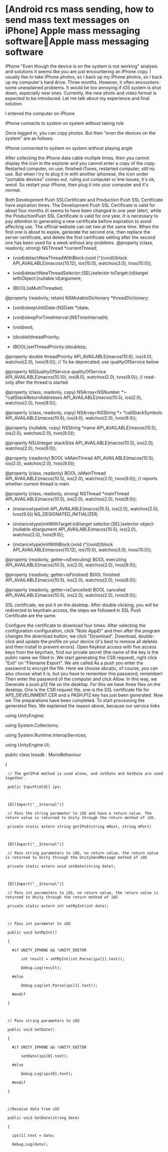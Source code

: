 # [Android rcs mass sending, how to send mass text messages on iPhone] Apple mass messaging software💯Apple mass messaging software

iPhone "Even though the device is on the system is not working" analysis and solutions it seems like you are just encountering an iPhone copy. I usually like to take iPhone photos, so I back up my iPhone photos, so I back up my computer's hard drive. Three months. However, it often encounters some unexplained problems. It would be too annoying if iOS system is shut down, especially new ones. Currently, the new photo and video format is expected to be introduced. Let me talk about my experience and final solution.

I entered the computer on iPhone

iPhone connects to system on system without taking role

Once logged in, you can copy photos. But then "even the devices on the system" are as follows:

iPhone connected to system on system without playing angle

After collecting the iPhone data cable multiple times, then you cannot display the icon in the explorer and you cannot enter a copy of the copy. Restarted computer, no use; finished iTunes, restarted computer, still no use. But when I try to plug it in with another iphonese, the icon under "portable devices" comes out, ruling out computer or line issues, it's ok, weird. So restart your iPhone, then plug it into your computer and it's normal.

Both Development Push SSLCertificate and Production Push SSL Certificate have expiration times. The Development Push SSL Certificate is valid for about four months (it seems to have been changed to one year later), while the ProductionPush SSL Certificate is valid for one year. It is necessary to pay attention to generating a new certificate before expiration to avoid affecting use. The official website can set two at the same time. When the first one is about to expire, generate the second one, then replace the server certificate, and delete the first certificate setting after the second one has been used for a week without any problems. @property (class, readonly, strong) NSThread *currentThread;

 

+ (void)detachNewThreadWithBlock:(void (^)(void))block API_AVAILABLE(macosx(10.12), ios(10.0), watchos(3.0), tvos(10.0));

+ (void)detachNewThreadSelector:(SEL)selector toTarget:(id)target withObject:(nullable id)argument;

	

+ (BOOL)isMultiThreaded;

	

@property (readonly, retain) NSMutableDictionary *threadDictionary;

	

+ (void)sleepUntilDate:(NSDate *)date;

+ (void)sleepForTimeInterval:(NSTimeInterval)ti;

	

+ (void)exit;

	

+ (double)threadPriority;

+ (BOOL)setThreadPriority:(double)p;

	

@property double threadPriority API_AVAILABLE(macos(10.6), ios(4.0), watchos(2.0), tvos(9.0)); // To be deprecated; use qualityOfService below

	

@property NSQualityOfService qualityOfService API_AVAILABLE(macos(10.10), ios(8.0), watchos(2.0), tvos(9.0)); // read-only after the thread is started

	

@property (class, readonly, copy) NSArray<NSNumber *> *callStackReturnAddresses API_AVAILABLE(macos(10.5), ios(2.0), watchos(2.0), tvos(9.0));

@property (class, readonly, copy) NSArray<NSString *> *callStackSymbols API_AVAILABLE(macos(10.6), ios(4.0), watchos(2.0), tvos(9.0));

	

@property (nullable, copy) NSString *name API_AVAILABLE(macos(10.5), ios(2.0), watchos(2.0), tvos(9.0));

	

@property NSUInteger stackSize API_AVAILABLE(macos(10.5), ios(2.0), watchos(2.0), tvos(9.0));

	

@property (readonly) BOOL isMainThread API_AVAILABLE(macos(10.5), ios(2.0), watchos(2.0), tvos(9.0));

@property (class, readonly) BOOL isMainThread API_AVAILABLE(macos(10.5), ios(2.0), watchos(2.0), tvos(9.0)); // reports whether current thread is main

@property (class, readonly, strong) NSThread *mainThread API_AVAILABLE(macos(10.5), ios(2.0), watchos(2.0), tvos(9.0));

	

- (instancetype)init API_AVAILABLE(macos(10.5), ios(2.0), watchos(2.0), tvos(9.0)) NS_DESIGNATED_INITIALIZER;

- (instancetype)initWithTarget:(id)target selector:(SEL)selector object:(nullable id)argument API_AVAILABLE(macos(10.5), ios(2.0), watchos(2.0), tvos(9.0));

- (instancetype)initWithBlock:(void (^)(void))block API_AVAILABLE(macosx(10.12), ios(10.0), watchos(3.0), tvos(10.0));

	

@property (readonly, getter=isExecuting) BOOL executing API_AVAILABLE(macos(10.5), ios(2.0), watchos(2.0), tvos(9.0));

@property (readonly, getter=isFinished) BOOL finished API_AVAILABLE(macos(10.5), ios(2.0), watchos(2.0), tvos(9.0));

@property (readonly, getter=isCancelled) BOOL canceled API_AVAILABLE(macos(10.5), ios(2.0), watchos(2.0), tvos(9.0));

SSL certificate, we put it on the desktop. After double clicking, you will be redirected to keychain access, the steps we followed in SSL Push Certificate are the same.


Configure the certificate to download four times. After selecting the configuration configuration, click "Note AppID" and then after the program changes the download button, we click "Download". Download, double-click and update the profile on your device (it's best to remove all deletes and then install to prevent errors). Open Keykest access with five access keys from the keychain, find our private secret (the name of the key is the public name we filled in. We start generating the CSR request), right click "Exit" on "Filename Export". We are called As a push you enter the password to encrypt the file. Here we choose abcabc, of course, you can also choose what it is, but you have to remember this password, remember! Then enter the password of the computer and click Allow. In this way, we Generate a push.p12 file on the desktop. For this we have three files on the desktop. One is the CSR request file, one is the SSL certificate file for APS_DEVELINMENT.CER and a PASH.P12 key has just been generated. Now we The preparations have been completed. To start processing the generated files. We explained the reason above, because our service links

using UnityEngine;

using System.Collections;

using System.Runtime.InteropServices;

using UnityEngine.UI;

 

public class Iossdk : MonoBehaviour

{

     // The getIPv6 method is used alone, and setDate and GetDate are used together.

     public InputField[] ips;

 

     [DllImport("__Internal")]

     // Pass the string parameter to iOS and have a return value. The return value is returned to Unity through the return method of iOS.

     private static extern string getIPv6(string mHost, string mPort)

 

     [DllImport("__Internal")]

     // Pass string parameters to iOS, no return value, the return value is returned to Unity through the UnitySendMessage method of iOS

     private static extern void setDate(string date);

 

     [DllImport("__Internal")]

     // Pass int parameters to iOS, no return value, the return value is returned to Unity through the return method of iOS

     private static extern int setMyInt(int date);

 

     // Pass int parameter to iOS

     public void SetMyInt()

     {

       #if UNITY_IPHONE && !UNITY_EDITOR

           int result = setMyInt(int.Parse(ips[1].text));

           Debug.Log(result);

       #else

           Debug.Log(int.Parse(ips[1].text));

       #endif

     }

 

     // Pass string parameters to iOS

     public void SetDate()

     {

       #if UNITY_IPHONE && !UNITY_EDITOR

           setDate(ips[0].text);

       #else

           Debug.Log(ips[0].text);

       #endif

     }

 

     //Receive data from iOS

     public void GetDate(string date)

     {

       ips[1].text = date;

       Debug.Log(date);